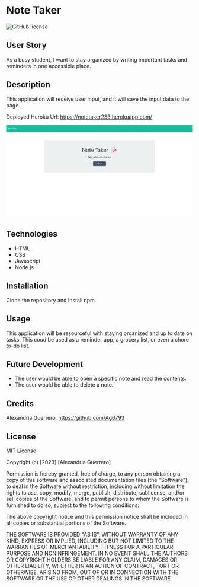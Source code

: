 # Note Taker

![GitHub license](https://img.shields.io/badge/license-MIT-red.svg)

## User Story
As a busy student, I want to stay organized by writing important tasks and reminders in one accessible place.

## Description
This application will receive user input, and it will save the input data to the page.

Deployed Heroku Url: https://notetaker233.herokuapp.com/

![Screenshot_of_application](./Images/Screen-shot_Note-Taker_1.jpeg)

## Technologies
* HTML 
* CSS 
* Javascript
* Node.js

## Installation
Clone the repository and Install npm.

## Usage
This application will be resourceful with staying organized and up to date on tasks. This coud be used as a reminder app, a grocery list, or even a chore to-do list.

## Future Development
* The user would be able to open a specific note and read the contents.
* The user would be able to delete a note.

## Credits
Alexandria Guerrero, https://github.com/Ag6793

## License

MIT License

Copyright (c) [2023] [Alexandria Guerrero]

Permission is hereby granted, free of charge, to any person obtaining a copy
of this software and associated documentation files (the "Software"), to deal
in the Software without restriction, including without limitation the rights
to use, copy, modify, merge, publish, distribute, sublicense, and/or sell
copies of the Software, and to permit persons to whom the Software is
furnished to do so, subject to the following conditions:

The above copyright notice and this permission notice shall be included in all
copies or substantial portions of the Software.

THE SOFTWARE IS PROVIDED "AS IS", WITHOUT WARRANTY OF ANY KIND, EXPRESS OR
IMPLIED, INCLUDING BUT NOT LIMITED TO THE WARRANTIES OF MERCHANTABILITY,
FITNESS FOR A PARTICULAR PURPOSE AND NONINFRINGEMENT. IN NO EVENT SHALL THE
AUTHORS OR COPYRIGHT HOLDERS BE LIABLE FOR ANY CLAIM, DAMAGES OR OTHER
LIABILITY, WHETHER IN AN ACTION OF CONTRACT, TORT OR OTHERWISE, ARISING FROM,
OUT OF OR IN CONNECTION WITH THE SOFTWARE OR THE USE OR OTHER DEALINGS IN THE
SOFTWARE.
